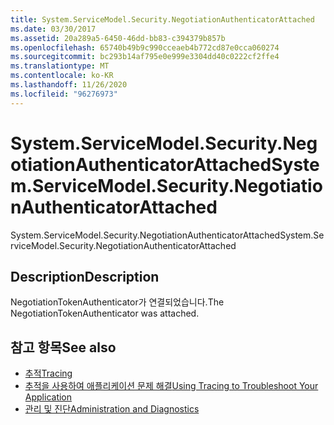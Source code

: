 ```yaml
---
title: System.ServiceModel.Security.NegotiationAuthenticatorAttached
ms.date: 03/30/2017
ms.assetid: 20a289a5-6450-46dd-bb83-c394379b857b
ms.openlocfilehash: 65740b49b9c990cceaeb4b772cd87e0cca060274
ms.sourcegitcommit: bc293b14af795e0e999e3304dd40c0222cf2ffe4
ms.translationtype: MT
ms.contentlocale: ko-KR
ms.lasthandoff: 11/26/2020
ms.locfileid: "96276973"
---
```

# <a name="systemservicemodelsecuritynegotiationauthenticatorattached"></a><span data-ttu-id="14394-102">System.ServiceModel.Security.NegotiationAuthenticatorAttached</span><span class="sxs-lookup"><span data-stu-id="14394-102">System.ServiceModel.Security.NegotiationAuthenticatorAttached</span></span>

<span data-ttu-id="14394-103">System.ServiceModel.Security.NegotiationAuthenticatorAttached</span><span class="sxs-lookup"><span data-stu-id="14394-103">System.ServiceModel.Security.NegotiationAuthenticatorAttached</span></span>  
  
## <a name="description"></a><span data-ttu-id="14394-104">Description</span><span class="sxs-lookup"><span data-stu-id="14394-104">Description</span></span>  

 <span data-ttu-id="14394-105">NegotiationTokenAuthenticator가 연결되었습니다.</span><span class="sxs-lookup"><span data-stu-id="14394-105">The NegotiationTokenAuthenticator was attached.</span></span>  
  
## <a name="see-also"></a><span data-ttu-id="14394-106">참고 항목</span><span class="sxs-lookup"><span data-stu-id="14394-106">See also</span></span>

- [<span data-ttu-id="14394-107">추적</span><span class="sxs-lookup"><span data-stu-id="14394-107">Tracing</span></span>](index.md)
- [<span data-ttu-id="14394-108">추적을 사용하여 애플리케이션 문제 해결</span><span class="sxs-lookup"><span data-stu-id="14394-108">Using Tracing to Troubleshoot Your Application</span></span>](using-tracing-to-troubleshoot-your-application.md)
- [<span data-ttu-id="14394-109">관리 및 진단</span><span class="sxs-lookup"><span data-stu-id="14394-109">Administration and Diagnostics</span></span>](../index.md)
